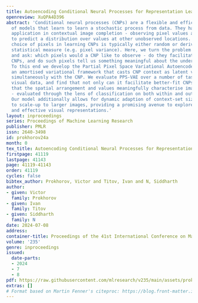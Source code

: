 ```yaml
---
title: Autoencoding Conditional Neural Processes for Representation Learning
openreview: XuQPA4D396
abstract: 'Conditional neural processes (CNPs) are a flexible and efficient family
  of models that learn to learn a stochastic process from data. They have seen particular
  application in contextual image completion - observing pixel values at some locations
  to predict a distribution over values at other unobserved locations. However, the
  choice of pixels in learning CNPs is typically either random or derived from a simple
  statistical measure (e.g. pixel variance). Here, we turn the problem on its head
  and ask: which pixels would a CNP like to observe - do they facilitate fitting better
  CNPs, and do such pixels tell us something meaningful about the underlying image?
  To this end we develop the Partial Pixel Space Variational Autoencoder (PPS-VAE),
  an amortised variational framework that casts CNP context as latent variables learnt
  simultaneously with the CNP. We evaluate PPS-VAE over a number of tasks across different
  visual data, and find that not only can it facilitate better-fit CNPs, but also
  that the spatial arrangement and values meaningfully characterise image information
  - evaluated through the lens of classification on both within and out-of-data distributions.
  Our model additionally allows for dynamic adaption of context-set size and the ability
  to scale-up to larger images, providing a promising avenue to explore learning meaningful
  and effective visual representations.'
layout: inproceedings
series: Proceedings of Machine Learning Research
publisher: PMLR
issn: 2640-3498
id: prokhorov24a
month: 0
tex_title: Autoencoding Conditional Neural Processes for Representation Learning
firstpage: 41119
lastpage: 41143
page: 41119-41143
order: 41119
cycles: false
bibtex_author: Prokhorov, Victor and Titov, Ivan and N, Siddharth
author:
- given: Victor
  family: Prokhorov
- given: Ivan
  family: Titov
- given: Siddharth
  family: N
date: 2024-07-08
address:
container-title: Proceedings of the 41st International Conference on Machine Learning
volume: '235'
genre: inproceedings
issued:
  date-parts:
  - 2024
  - 7
  - 8
pdf: https://raw.githubusercontent.com/mlresearch/v235/main/assets/prokhorov24a/prokhorov24a.pdf
extras: []
# Format based on Martin Fenner's citeproc: https://blog.front-matter.io/posts/citeproc-yaml-for-bibliographies/
---
```

